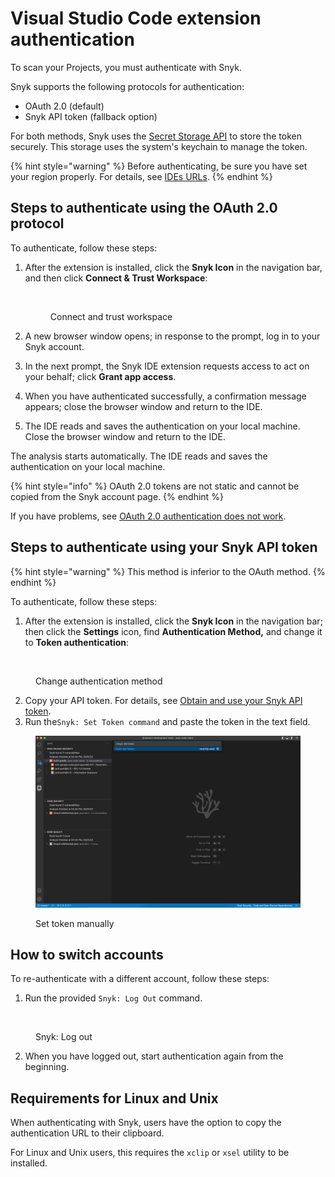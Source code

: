 # Visual Studio Code extension authentication

To scan your Projects, you must authenticate with Snyk.&#x20;

Snyk supports the following protocols for authentication:

* OAuth 2.0 (default)
* Snyk API token (fallback option)

For both methods, Snyk uses the [Secret Storage API](https://code.visualstudio.com/api/references/vscode-api#SecretStorage) to store the token securely. This storage uses the system's keychain to manage the token.

{% hint style="warning" %}
Before authenticating, be sure you have set your region properly. For details, see [IDEs URLs](../../../working-with-snyk/regional-hosting-and-data-residency.md#ides-urls).
{% endhint %}

## Steps to authenticate using the OAuth 2.0 protocol

To authenticate, follow these steps:

1.  After the extension is installed, click the **Snyk Icon** in the navigation bar, and then click **Connect & Trust Workspace**:



    <figure><img src="../../../.gitbook/assets/SCR-20240821-qmuv.png" alt="" width="359"><figcaption><p>Connect and trust workspace</p></figcaption></figure>
2. A new browser window opens; in response to the prompt, log in to your Snyk account.
3. In the next prompt, the Snyk IDE extension requests access to act on your behalf; click **Grant app access**.
4. When you have authenticated successfully, a confirmation message appears; close the browser window and return to the IDE.
5. The IDE reads and saves the authentication on your local machine. Close the browser window and return to the IDE.

The analysis starts automatically. The IDE reads and saves the authentication on your local machine.

{% hint style="info" %}
OAuth 2.0 tokens are not static and cannot be copied from the Snyk account page.
{% endhint %}

If you have problems, see [OAuth 2.0 authentication does not work](../troubleshooting-ides/how-to-set-environment-variables-by-operating-system-os-for-ides-and-cli-1.md).

## Steps to authenticate using your Snyk API token

{% hint style="warning" %}
This method is inferior to the OAuth method.
{% endhint %}

To authenticate, follow these steps:

1. After the extension is installed, click the **Snyk Icon** in the navigation bar; then click the **Settings** icon, find **Authentication Method,** and change it to **Token authentication**:

<figure><img src="../../../.gitbook/assets/SCR-20240821-tarb.png" alt=""><figcaption><p>Change authentication method </p></figcaption></figure>

2. Copy your API token. For details, see [Obtain and use your Snyk API token](../../../getting-started/#obtain-and-use-your-snyk-api-token).
3. Run the`Snyk: Set Token command` and paste the token in the text field.

<figure><img src="../../../.gitbook/assets/image (224) (1) (1) (1) (1) (1) (1) (1) (1).png" alt=""><figcaption><p>Set token manually</p></figcaption></figure>

## How to switch accounts

To re-authenticate with a different account, follow these steps:

1. Run the provided `Snyk: Log Out` command.

<figure><img src="../../../.gitbook/assets/logging-out-command (1).png" alt=""><figcaption><p>Snyk: Log out</p></figcaption></figure>

2. When you have logged out, start authentication again from the beginning.

## Requirements for Linux and Unix

When authenticating with Snyk, users have the option to copy the authentication URL to their clipboard.

For Linux and Unix users, this requires the `xclip` or `xsel` utility to be installed.
